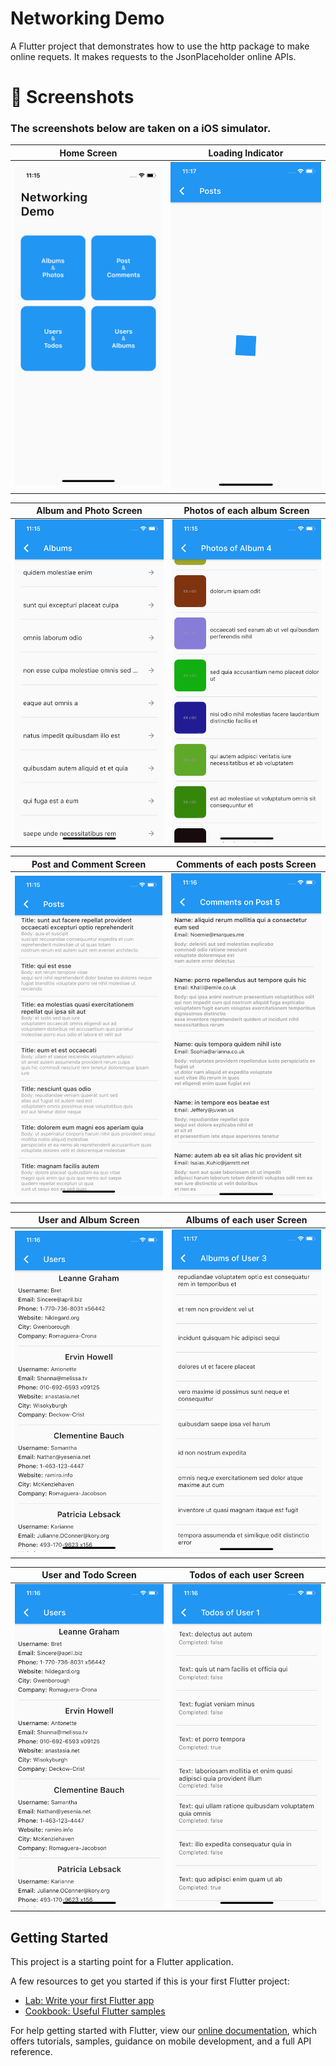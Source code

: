 # Networking Demo

A Flutter project that demonstrates how to use the http package to make online requets.
It makes requests to the JsonPlaceholder online APIs.

# 📸 Screenshots

### The screenshots below are taken on a iOS simulator.

| Home Screen                                 | Loading Indicator                         |
| ------------------------------------------- | ----------------------------------------- |
| <img src="screenshots/home.png" width="400"> | <img src="screenshots/loading_indicator.png" width="400"> |


|  Album and Photo Screen                | Photos of each album Screen                    |
| ------------------------------------------- | ----------------------------------------- |
| <img src="screenshots/album_photo.png" width="400"> | <img src="screenshots/album_photo_detail.png" width="400"> |


| Post and Comment Screen                | Comments of each posts Screen                  |
| ------------------------------------------- | ----------------------------------------- |
| <img src="screenshots/post_comment.png" width="400"> | <img src="screenshots/post_comment_detail.png" width="400"> |


|  User and Album Screen                      | Albums of each user Screen                |
| ------------------------------------------- | ----------------------------------------- |
| <img src="screenshots/user_album.png" width="400"> | <img src="screenshots/user_album_detail.png" width="400"> |


|  User and Todo Screen                       | Todos of each user Screen                 |
| ------------------------------------------- | ----------------------------------------- |
| <img src="screenshots/user_todo.png" width="400"> | <img src="screenshots/user_todo_detail.png" width="400"> |


## Getting Started

This project is a starting point for a Flutter application.

A few resources to get you started if this is your first Flutter project:

- [Lab: Write your first Flutter app](https://flutter.dev/docs/get-started/codelab)
- [Cookbook: Useful Flutter samples](https://flutter.dev/docs/cookbook)

For help getting started with Flutter, view our
[online documentation](https://flutter.dev/docs), which offers tutorials,
samples, guidance on mobile development, and a full API reference.
